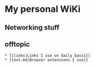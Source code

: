 # My personal WiKi

## Networking stuff

## offtopic
    * [[links|Links I use on daily basis]]
    * [[ext.md|Browser extensions I use]]
